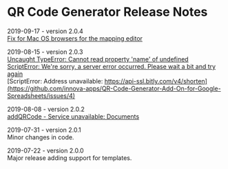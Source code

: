 # QR Code Generator Release Notes

2019-09-17 - version 2.0.4  
[Fix for Mac OS browsers for the mapping editor](https://github.com/innova-apps/QR-Code-Generator-Add-On-for-Google-Spreadsheets/issues/7)

2019-08-15 - version 2.0.3  
[Uncaught TypeError: Cannot read property 'name' of undefined](https://github.com/innova-apps/QR-Code-Generator-Add-On-for-Google-Spreadsheets/issues/5)  
[ScriptError: We're sorry, a server error occurred. Please wait a bit and try again](https://github.com/innova-apps/QR-Code-Generator-Add-On-for-Google-Spreadsheets/issues/3)  
[ScriptError: Address unavailable: https://api-ssl.bitly.com/v4/shorten](https://github.com/innova-apps/QR-Code-Generator-Add-On-for-Google-Spreadsheets/issues/4)

2019-08-08 - version 2.0.2  
[addQRCode - Service unavailable: Documents](https://github.com/user/repo/issues/1)

2019-07-31 - version 2.0.1  
Minor changes in code.

2019-07-22 - version 2.0.0  
Major release adding support for templates.
